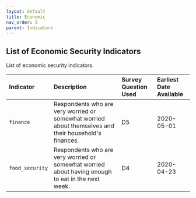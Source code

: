 ```yaml
---
layout: default
title: Economic
nav_order: 3
parent: Indicators
---
```


## List of Economic Security Indicators

List of economic security indicators.

| Indicator        | Description          | Survey Question Used | Earliest Date Available |
|:----------------------------------------|:---------------------|:---------------------|:---------------------|
| `finance`                                 | Respondents who are very worried or somewhat worried about themselves and their household's finances.    | D5  | 2020-05-01 |
| `food_security`                           | Respondents who are very worried or somewhat worried about having enough to eat in the next week.	   | D4  | 2020-04-23 |
